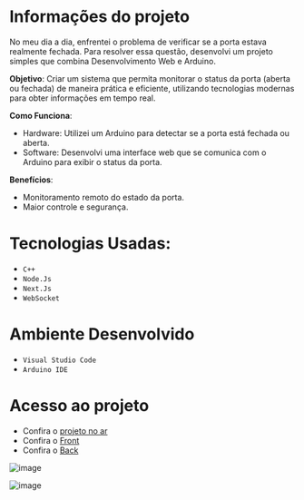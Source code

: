 # Informações do projeto

No meu dia a dia, enfrentei o problema de verificar se a porta estava realmente fechada. Para resolver essa questão, desenvolvi um projeto simples que combina Desenvolvimento Web e Arduino.

**Objetivo**: Criar um sistema que permita monitorar o status da porta (aberta ou fechada) de maneira prática e eficiente, utilizando tecnologias modernas para obter informações em tempo real.

**Como Funciona**:

- Hardware: Utilizei um Arduino para detectar se a porta está fechada ou aberta.
- Software: Desenvolvi uma interface web que se comunica com o Arduino para exibir o status da porta.

**Benefícios**:

- Monitoramento remoto do estado da porta.
- Maior controle e segurança.

# Tecnologias Usadas:

- `C++`
- `Node.Js`
- `Next.Js`
- `WebSocket`

# Ambiente Desenvolvido

- `Visual Studio Code`
- `Arduino IDE`

# Acesso ao projeto

- Confira o [projeto no ar](https://comunicacao-esp32.vercel.app/)
- Confira o [Front](https://github.com/MiguellArcanjo/ComunicacaoEsp32)
- Confira o [Back](https://github.com/MiguellArcanjo/APIesp32WebSocket)

![image](https://github.com/user-attachments/assets/94e8c53e-bb29-4524-b97b-d7c02f0effd9)

![image](https://github.com/user-attachments/assets/d9b7d350-a0b7-4ea1-8b61-8d8cdd9ffc8b)

